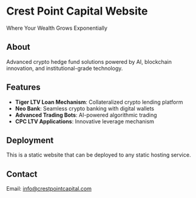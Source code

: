 # Crest Point Capital Website

Where Your Wealth Grows Exponentially

## About

Advanced crypto hedge fund solutions powered by AI, blockchain innovation, and institutional-grade technology.

## Features

- **Tiger LTV Loan Mechanism**: Collateralized crypto lending platform
- **Neo Bank**: Seamless crypto banking with digital wallets
- **Advanced Trading Bots**: AI-powered algorithmic trading
- **CPC LTV Applications**: Innovative leverage mechanism

## Deployment

This is a static website that can be deployed to any static hosting service.

## Contact

Email: info@crestpointcapital.com
